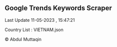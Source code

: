 

## Google Trends Keywords Scraper 
 
Last Update 11-05-2023 , 15:47:21

Country List :
VIETNAM.json



© Abdul Muttaqin 
